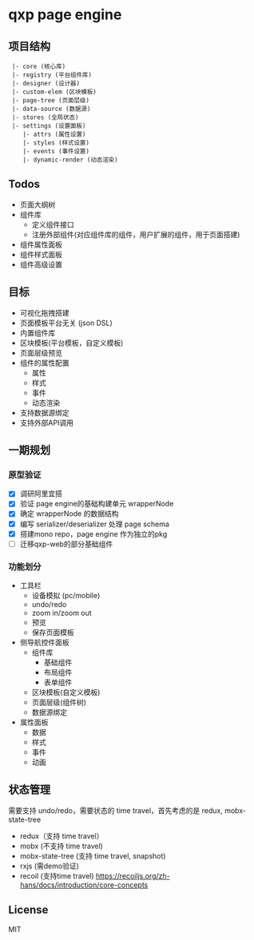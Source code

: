 qxp page engine
===

## 项目结构

```
 |- core (核心库)
 |- registry (平台组件库)
 |- designer (设计器)
 |- custom-elem (区块模板)
 |- page-tree (页面层级)
 |- data-source (数据源)
 |- stores (全局状态)
 |- settings (设置面板)
    |- attrs (属性设置)
    |- styles (样式设置)
    |- events (事件设置)
    |- dynamic-render (动态渲染)
```

## Todos

- 页面大纲树
- 组件库
    - 定义组件接口
    - 注册外部组件(对应组件库的组件，用户扩展的组件，用于页面搭建)
- 组件属性面板
- 组件样式面板
- 组件高级设置

## 目标

- 可视化拖拽搭建
- 页面模板平台无关 (json DSL)
- 内置组件库
- 区块模板(平台模板，自定义模板)
- 页面层级预览
- 组件的属性配置
    - 属性
    - 样式
    - 事件
    - 动态渲染
- 支持数据源绑定
- 支持外部API调用

## 一期规划

### 原型验证

- [x] 调研阿里宜搭
- [x] 验证 page engine的基础构建单元 wrapperNode
- [x] 确定 wrapperNode 的数据结构
- [x] 编写 serializer/deserializer 处理 page schema
- [x] 搭建mono repo，page engine 作为独立的pkg
- [ ] 迁移qxp-web的部分基础组件

### 功能划分

- 工具栏
    - 设备模拟 (pc/mobile)
    - undo/redo
    - zoom in/zoom out
    - 预览
    - 保存页面模板
- 侧导航控件面板
    - 组件库
        - 基础组件
        - 布局组件
        - 表单组件
    - 区块模板(自定义模板)
    - 页面层级(组件树)
    - 数据源绑定
- 属性面板
    - 数据
    - 样式
    - 事件
    - 动画

## 状态管理

需要支持 undo/redo，需要状态的 time travel，首先考虑的是 redux, mobx-state-tree

- redux（支持 time travel）
- mobx (不支持 time travel)
- mobx-state-tree (支持 time travel, snapshot)
- rxjs (需demo验证)
- recoil (支持time travel) https://recoiljs.org/zh-hans/docs/introduction/core-concepts

## License

MIT
